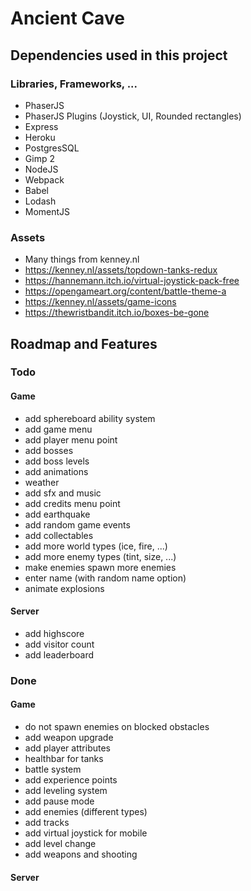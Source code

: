 # Ancient Cave

## Dependencies used in this project
### Libraries, Frameworks, ...
* PhaserJS
* PhaserJS Plugins (Joystick, UI, Rounded rectangles)
* Express
* Heroku
* PostgresSQL
* Gimp 2
* NodeJS
* Webpack
* Babel
* Lodash
* MomentJS

### Assets
* Many things from kenney.nl
* https://kenney.nl/assets/topdown-tanks-redux
* https://hannemann.itch.io/virtual-joystick-pack-free
* https://opengameart.org/content/battle-theme-a
* https://kenney.nl/assets/game-icons
* https://thewristbandit.itch.io/boxes-be-gone

## Roadmap and Features
### Todo
#### Game
* add sphereboard ability system
* add game menu
* add player menu point
* add bosses
* add boss levels
* add animations
* weather
* add sfx and music
* add credits menu point
* add earthquake
* add random game events
* add collectables
* add more world types (ice, fire, ...)
* add more enemy types (tint, size, ...)
* make enemies spawn more enemies
* enter name (with random name option)
* animate explosions

#### Server 
* add highscore
* add visitor count
* add leaderboard

### Done
#### Game 
* do not spawn enemies on blocked obstacles
* add weapon upgrade
* add player attributes
* healthbar for tanks
* battle system
* add experience points
* add leveling system
* add pause mode
* add enemies (different types)
* add tracks
* add virtual joystick for mobile
* add level change
* add weapons and shooting

#### Server

